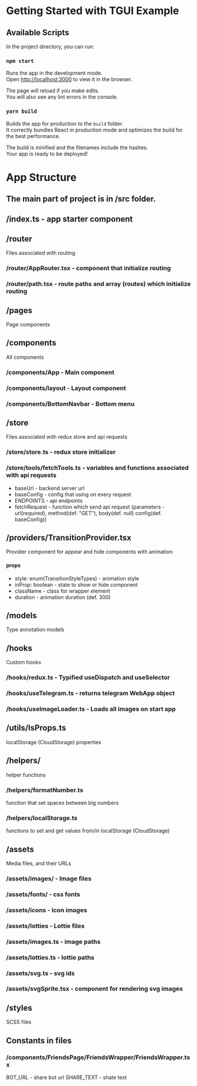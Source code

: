 # Getting Started with TGUI Example

## Available Scripts

In the project directory, you can run:

### `npm start`

Runs the app in the development mode.\
Open [http://localhost:3000](http://localhost:3000) to view it in the browser.

The page will reload if you make edits.\
You will also see any lint errors in the console.

### `yarn build`

Builds the app for production to the `build` folder.\
It correctly bundles React in production mode and optimizes the build for the best performance.

The build is minified and the filenames include the hashes.\
Your app is ready to be deployed!

# App Structure

## The main part of project is in /src folder.


## /index.ts - app starter component


## /router
Files associated with routing

### /router/AppRouter.tsx - component that initialize routing
### /router/path.tsx - route paths and array (routes) which initialize routing 


## /pages
Page components


## /components
All components 

### /components/App - Main component
### /components/layout - Layout component
### /components/BottomNavbar - Bottom menu


## /store
Files associated with redux store and api requests 

### /store/store.ts - redux store initializer
### /store/tools/fetchTools.ts - variables and functions associated with api requests
* baseUrl - backend server url
* baseConfig - config that using on every request
* ENDPOINTS - api endpoints
* fetchRequest - function which send api request (parameters - url(required), method(def. "GET"), body(def. null) config(def. baseConfig))


## /providers/TransitionProvider.tsx
Provider component for appear and hide components with animation

#### props
* style: enum(TransitionStyleTypes) - animation style
* inProp: boolean - state to show or hide component 
* className - class for wrapper element
* duration - animation duration (def. 300) 


## /models
Type annotation models

## /hooks
Custom hooks

### /hooks/redux.ts - Typified useDispatch and useSelector 
### /hooks/useTelegram.ts - returns telegram WebApp object 
### /hooks/useImageLoader.ts - Loads all images on start app 


## /utils/lsProps.ts
localStorage (CloudStorage) properties

## /helpers/
helper functions

### /helpers/formatNumber.ts
function that set spaces between big numbers

### /helpers/localStorage.ts
functions to set and get values from/in localStorage (CloudStorage) 

## /assets
Media files, and their URLs  

### /assets/images/ - Image files
### /assets/fonts/ - css fonts
### /assets/icons - Icon images
### /assets/lotties - Lottie files

### /assets/images.ts - image paths
### /assets/lotties.ts - lottie paths
### /assets/svg.ts - svg ids

### /assets/svgSprite.tsx - component for rendering svg images


## /styles
SCSS files


## Constants in files

### /components/FriendsPage/FriendsWrapper/FriendsWrapper.tsx
BOT_URL - share bot url
SHARE_TEXT - shate text

